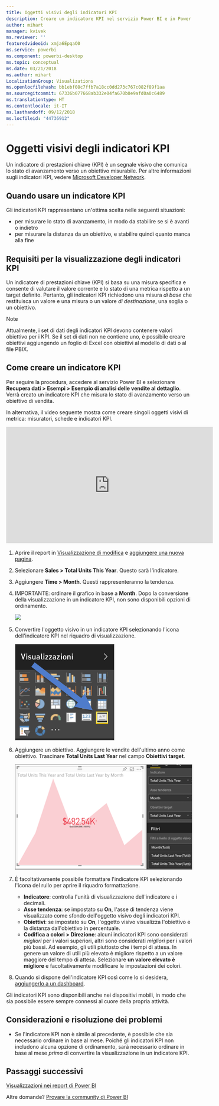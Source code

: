 ```yaml
---
title: Oggetti visivi degli indicatori KPI
description: Creare un indicatore KPI nel servizio Power BI e in Power BI Desktop
author: mihart
manager: kvivek
ms.reviewer: ''
featuredvideoid: xmja6EpqaO0
ms.service: powerbi
ms.component: powerbi-desktop
ms.topic: conceptual
ms.date: 03/21/2018
ms.author: mihart
LocalizationGroup: Visualizations
ms.openlocfilehash: bb1ebf08c7ffb7a18cc0dd273c767c082f89f1aa
ms.sourcegitcommit: 67336b077668ab332e04fa670b0e9afd0a0c6489
ms.translationtype: HT
ms.contentlocale: it-IT
ms.lasthandoff: 09/12/2018
ms.locfileid: "44736912"
---
```

# <a name="kpi-visuals"></a>Oggetti visivi degli indicatori KPI
Un indicatore di prestazioni chiave (KPI) è un segnale visivo che comunica lo stato di avanzamento verso un obiettivo misurabile. Per altre informazioni sugli indicatori KPI, vedere [Microsoft Developer Network](https://msdn.microsoft.com/library/hh272050).

## <a name="when-to-use-a-kpi"></a>Quando usare un indicatore KPI
Gli indicatori KPI rappresentano un'ottima scelta nelle seguenti situazioni:

* per misurare lo stato di avanzamento, in modo da stabilire se si è avanti o indietro
* per misurare la distanza da un obiettivo, e stabilire quindi quanto manca alla fine   

## <a name="kpi-visual-requirements"></a>Requisiti per la visualizzazione degli indicatori KPI
Un indicatore di prestazioni chiave (KPI) si basa su una misura specifica e consente di valutare il valore corrente e lo stato di una metrica rispetto a un target definito. Pertanto, gli indicatori KPI richiedono una misura *di base* che restituisca un valore e una misura o un valore *di destinazione*, una soglia o un obiettivo.

> [!NOTE]
> Attualmente, i set di dati degli indicatori KPI devono contenere valori obiettivo per i KPI. Se il set di dati non ne contiene uno, è possibile creare obiettivi aggiungendo un foglio di Excel con obiettivi al modello di dati o al file PBIX.
> 
> 

## <a name="how-to-create-a-kpi"></a>Come creare un indicatore KPI
Per seguire la procedura, accedere al servizio Power BI e selezionare **Recupera dati > Esempi > Esempio di analisi delle vendite al dettaglio**. Verrà creato un indicatore KPI che misura lo stato di avanzamento verso un obiettivo di vendita.

In alternativa, il video seguente mostra come creare singoli oggetti visivi di metrica: misuratori, schede e indicatori KPI.

<iframe width="560" height="315" src="https://www.youtube.com/embed/xmja6EpqaO0?list=PL1N57mwBHtN0JFoKSR0n-tBkUJHeMP2cP" frameborder="0" allowfullscreen></iframe>

1. Aprire il report in [Visualizzazione di modifica](../service-reading-view-and-editing-view.md) e [aggiungere una nuova pagina](../power-bi-report-add-page.md).    
2. Selezionare **Sales > Total Units This Year**.  Questo sarà l'indicatore.
3. Aggiungere **Time > Month**.  Questi rappresenteranno la tendenza.
4. IMPORTANTE: ordinare il grafico in base a **Month**. Dopo la conversione della visualizzazione in un indicatore KPI, non sono disponibili opzioni di ordinamento.

    ![](media/power-bi-visualization-kpi/power-bi-sort-by-month.png)
5. Convertire l'oggetto visivo in un indicatore KPI selezionando l'icona dell'indicatore KPI nel riquadro di visualizzazione.
   
    ![](media/power-bi-visualization-kpi/power-bi-kpi-icon.png)
6. Aggiungere un obiettivo. Aggiungere le vendite dell'ultimo anno come obiettivo. Trascinare **Total Units Last Year** nel campo **Obiettivi target**.
   
    ![](media/power-bi-visualization-kpi/power-bi-kpi.png)
7. È facoltativamente possibile formattare l'indicatore KPI selezionando l'icona del rullo per aprire il riquadro formattazione.
   
   * **Indicatore**: controlla l'unità di visualizzazione dell'indicatore e i decimali.
   * **Asse tendenza**: se impostato su **On**, l'asse di tendenza viene visualizzato come sfondo dell'oggetto visivo degli indicatori KPI.  
   * **Obiettivi**: se impostato su **On**, l'oggetto visivo visualizza l'obiettivo e la distanza dall'obiettivo in percentuale.
   * **Codifica a colori > Direzione**: alcuni indicatori KPI sono considerati *migliori* per i valori superiori, altri sono considerati *migliori* per i valori più bassi. Ad esempio, gli utili piuttosto che i tempi di attesa. In genere un valore di utili più elevato è migliore rispetto a un valore maggiore del tempo di attesa. Selezionare **un valore elevato è migliore** e facoltativamente modificare le impostazioni dei colori.

1. Quando si dispone dell'indicatore KPI così come lo si desidera, [aggiungerlo a un dashboard](../service-dashboard-pin-tile-from-report.md).

Gli indicatori KPI sono disponibili anche nei dispositivi mobili, in modo che sia possibile essere sempre connessi al cuore della propria attività.

## <a name="considerations-and-troubleshooting"></a>Considerazioni e risoluzione dei problemi
* Se l'indicatore KPI non è simile al precedente, è possibile che sia necessario ordinare in base al mese. Poiché gli indicatori KPI non includono alcuna opzione di ordinamento, sarà necessario ordinare in base al mese *prima* di convertire la visualizzazione in un indicatore KPI.

## <a name="next-steps"></a>Passaggi successivi

[Visualizzazioni nei report di Power BI](power-bi-report-visualizations.md)

Altre domande? [Provare la community di Power BI](http://community.powerbi.com/)

